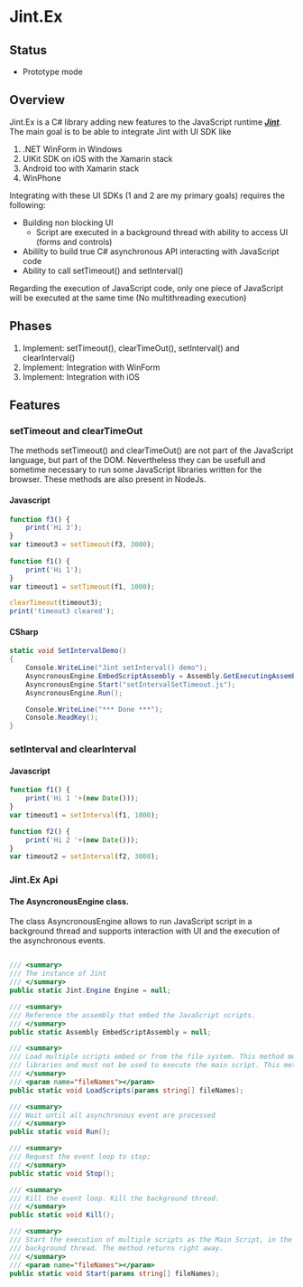 ﻿# Jint.Ex

## Status

* Prototype mode

## Overview

Jint.Ex is a C# library adding new features to the JavaScript runtime ***[Jint](https://github.com/sebastienros/jint)***.
The main goal is to be able to integrate Jint with UI SDK like 

1. .NET WinForm in Windows
2. UIKit SDK on iOS with the Xamarin stack 
3. Android too with Xamarin stack
4. WinPhone

Integrating with these UI SDKs (1 and 2 are my primary goals) requires the following:

* Building non blocking UI
    * Script are executed in a background thread with ability to access UI (forms and controls)
* Abililty to build true C# asynchronous API interacting with JavaScript code
* Ability to call setTimeout() and setInterval()

Regarding the execution of JavaScript code, only one piece of JavaScript will be 
executed at the same time (No multithreading execution)

## Phases

1.  Implement: setTimeout(), clearTimeOut(), setInterval() and clearInterval()
2.  Implement: Integration with WinForm
3.  Implement: Integration with iOS

## Features

### setTimeout and clearTimeOut
The methods setTimeout() and clearTimeOut() are not part of the JavaScript language,
but part of the DOM. Nevertheless they can be usefull and sometime necessary
to run some JavaScript libraries written for the browser.
These methods are also present in NodeJs.

#### Javascript

```javascript
function f3() {
    print('Hi 3');
}
var timeout3 = setTimeout(f3, 3000);
    
function f1() {
    print('Hi 1');
}
var timeout1 = setTimeout(f1, 1000);

clearTimeout(timeout3);
print('timeout3 cleared');
```

#### CSharp

```csharp
static void SetIntervalDemo()
{
    Console.WriteLine("Jint setInterval() demo");
    AsyncronousEngine.EmbedScriptAssembly = Assembly.GetExecutingAssembly();
    AsyncronousEngine.Start("setIntervalSetTimeout.js");   
    AsyncronousEngine.Run();

    Console.WriteLine("*** Done ***");
    Console.ReadKey();
}
```

### setInterval and clearInterval

#### Javascript

```javascript
function f1() {
    print('Hi 1 '+(new Date()));
}
var timeout1 = setInterval(f1, 1000);

function f2() {
    print('Hi 2 '+(new Date()));
}
var timeout2 = setInterval(f2, 3000);
```


### Jint.Ex Api

#### The AsyncronousEngine class.
The class AsyncronousEngine allows to run JavaScript script in a background thread
and supports interaction with UI and the execution of the asynchronous events.

```csharp

/// <summary>
/// The instance of Jint
/// </summary>
public static Jint.Engine Engine = null;

/// <summary>
/// Reference the assembly that embed the JavaScript scripts.
/// </summary>
public static Assembly EmbedScriptAssembly = null;

/// <summary>
/// Load multiple scripts embed or from the file system. This method must be used the load
/// libraries and must not be used to execute the main script. This method is synchronous.
/// </summary>
/// <param name="fileNames"></param>
public static void LoadScripts(params string[] fileNames);

/// <summary>
/// Wait until all asynchronous event are processed
/// </summary>
public static void Run();

/// <summary>
/// Request the event loop to stop;
/// </summary>
public static void Stop();

/// <summary>
/// Kill the event loop. Kill the background thread.
/// </summary>
public static void Kill();

/// <summary>
/// Start the execution of multiple scripts as the Main Script, in the Jint.Ex
/// background thread. The method returns right away.
/// </summary>
/// <param name="fileNames"></param>
public static void Start(params string[] fileNames);

```